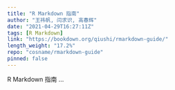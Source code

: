 ```yaml
---
title: "R Markdown 指南"
author: "王祎帆, 闫求识, 高春辉"
date: "2021-04-29T16:27:11Z"
tags: [R Markdown]
link: "https://bookdown.org/qiushi/rmarkdown-guide/"
length_weight: "17.2%"
repo: "cosname/rmarkdown-guide"
pinned: false
---
```


R Markdown 指南 ...

